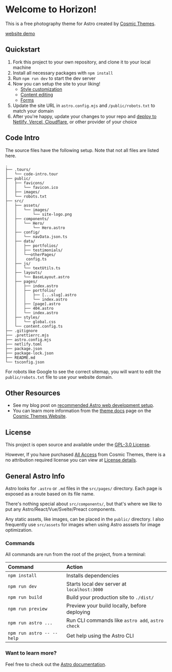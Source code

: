 # Welcome to Horizon!

This is a free photography theme for Astro created by [Cosmic Themes](https://cosmicthemes.com/).

[website demo](https://jonathanfallon.github.io/panjrud-ensemble/)

## Quickstart

1. Fork this project to your own repository, and clone it to your local machine
2. Install all necessary packages with `npm install`
3. Run `npm run dev` to start the dev server
4. Now you can setup the site to your liking!
   - [Style customization](https://cosmicthemes.com/docs/styles/)
   - [Content editing](https://cosmicthemes.com/docs/content/)
   - [Forms](https://cosmicthemes.com/docs/contact-form/)
5. Update the site URL in `astro.config.mjs` and `/public/robots.txt` to match your domain
6. After you're happy, update your changes to your repo and [deploy to Netlify, Vercel, Cloudflare](https://cosmicthemes.com/deployment/), or other provider of your choice

## Code Intro

The source files have the following setup. Note that not all files are listed here.

```
.
├── .tours/
│   └── code-intro.tour
├── public/
│   ├── favicons/
│   │   └── favicon.ico
│   ├── images/
│   └── robots.txt
├── src/
│   ├── assets/
│   │   └── images/
│   │       └── site-logo.png
│   ├── components/
│   │   └── Hero/
│   │       └── Hero.astro
│   ├── config/
│   │   └── navData.json.ts
│   ├── data/
│   │   ├── portfolios/
│   │   ├── testimonials/
│   │   └──otherPages/
│   │    config.ts
│   ├── js/
│   │   └── textUtils.ts
│   ├── layouts/
│   │   └── BaseLayout.astro
│   ├── pages/
│   │   ├── index.astro
│   │   ├── portfolio/
│   │   │   ├── [...slug].astro
│   │   │   └── index.astro
│   │   ├── [page].astro
│   │   ├── 404.astro
│   │   └── index.astro
│   ├── styles/
│   │   └── global.css
│   └── content.config.ts
├── .gitignore
├── .prettierrc.mjs
├── astro.config.mjs
├── netlify.toml
├── package.json
├── package-lock.json
├── README.md
└── tsconfig.json
```

For robots like Google to see the correct sitemap, you will want to edit the `public/robots.txt` file to use your website domain.

## Other Resources

- See my blog post on [recommended Astro web development setup](https://cosmicthemes.com/blog/astro-web-development-setup/).
- You can learn more information from the [theme docs](https://cosmicthemes.com/docs/) page on the [Cosmic Themes Website](https://cosmicthemes.com/).

## License

This project is open source and available under the [GPL-3.0 License](https://www.gnu.org/licenses/gpl-3.0.en.html).

However, If you have purchased [All Access](https://cosmicthemes.com/all-access/) from Cosmic Themes, there is a no attribution required license you can view at [License details](https://cosmicthemes.com/license/).

## General Astro Info

Astro looks for `.astro` or `.md` files in the `src/pages/` directory. Each page is exposed as a route based on its file name.

There's nothing special about `src/components/`, but that's where we like to put any Astro/React/Vue/Svelte/Preact components.

Any static assets, like images, can be placed in the `public/` directory. I also frequently use `src/assets` for images when using Astro asssets for image optimization.

### Commands

All commands are run from the root of the project, from a terminal:

| Command                   | Action                                           |
| :------------------------ | :----------------------------------------------- |
| `npm install`             | Installs dependencies                            |
| `npm run dev`             | Starts local dev server at `localhost:3000`      |
| `npm run build`           | Build your production site to `./dist/`          |
| `npm run preview`         | Preview your build locally, before deploying     |
| `npm run astro ...`       | Run CLI commands like `astro add`, `astro check` |
| `npm run astro -- --help` | Get help using the Astro CLI                     |

### Want to learn more?

Feel free to check out the [Astro documentation](https://docs.astro.build).
